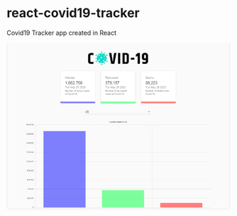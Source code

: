 # react-covid19-tracker
Covid19 Tracker app created in React

![Covid19 Tracker](covid_19_tracker/public/Capture.PNG)
